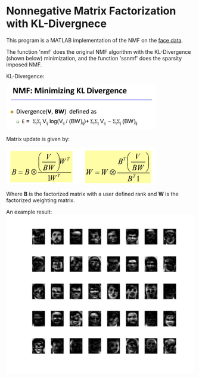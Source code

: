 # Nonnegative Matrix Factorization with KL-Divergnece

This program is a MATLAB implementation of the NMF on the <a href="https://github.com/marinkaz/nimfa/tree/master/nimfa/datasets/ORL_faces"> face data</a>.

The function 'nmf' does the original NMF algorithm with the KL-Divergence (shown below) minimization, and the function 'ssnmf' does the sparsity imposed NMF.

KL-Divergence:

<img src="https://github.com/junyuchen245/Nonnegative_Matrix_Factorization_with_KLD_MATLAB/blob/master/NMF/KLD.png" width="400"/>

Matrix update is given by:

<img src="https://github.com/junyuchen245/Nonnegative_Matrix_Factorization_with_KLD_MATLAB/blob/master/NMF/matrix_update.png" width="400"/>

Where **B** is the factorized matrix with a user defined rank and **W** is the factorized weighting matrix.


An example result:
![](https://github.com/junyuchen245/Nonnegative_Matrix_Factorization_with_KLD_MATLAB/blob/master/NMF/example_img.jpg)
